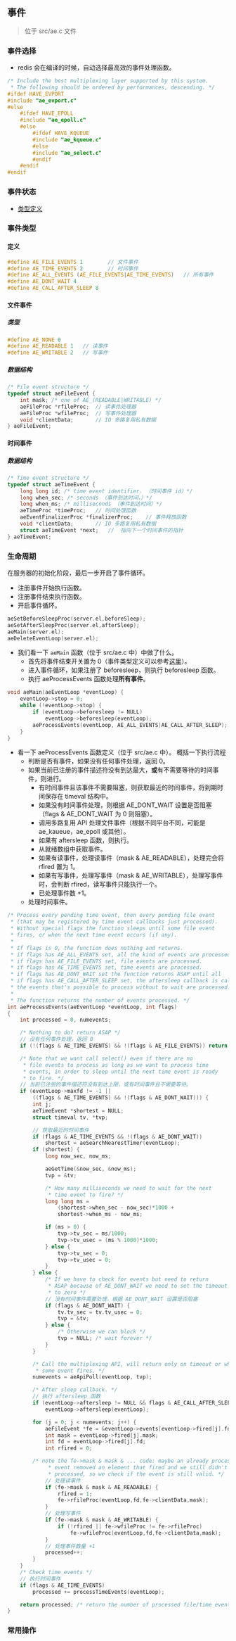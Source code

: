 ## 事件
> 位于 src/ae.c 文件

### 事件选择
* redis 会在编译的时候，自动选择最高效的事件处理函数。
```c
/* Include the best multiplexing layer supported by this system.
 * The following should be ordered by performances, descending. */
#ifdef HAVE_EVPORT
#include "ae_evport.c"
#else
    #ifdef HAVE_EPOLL
    #include "ae_epoll.c"
    #else
        #ifdef HAVE_KQUEUE
        #include "ae_kqueue.c"
        #else
        #include "ae_select.c"
        #endif
    #endif
#endif
```

### 事件状态
* [类型定义](../struct/common/aeEventLoop.md)

### 事件类型
#### 定义
```c
#define AE_FILE_EVENTS 1        // 文件事件
#define AE_TIME_EVENTS 2        // 时间事件
#define AE_ALL_EVENTS (AE_FILE_EVENTS|AE_TIME_EVENTS)   // 所有事件
#define AE_DONT_WAIT 4
#define AE_CALL_AFTER_SLEEP 8
```

#### 文件事件
##### 类型
```c
#define AE_NONE 0           
#define AE_READABLE 1   // 读事件
#define AE_WRITABLE 2   // 写事件
```

##### 数据结构
```c
/* File event structure */
typedef struct aeFileEvent {
    int mask; /* one of AE_(READABLE|WRITABLE) */
    aeFileProc *rfileProc;  // 读事件处理器
    aeFileProc *wfileProc;  // 写事件处理器
    void *clientData;       // IO 多路复用私有数据
} aeFileEvent;
```

#### 时间事件
##### 数据结构
```c
/* Time event structure */
typedef struct aeTimeEvent {
    long long id; /* time event identifier. （时间事件 id）*/
    long when_sec; /* seconds （事件到达时间，）*/
    long when_ms; /* milliseconds （事件到达时间）*/
    aeTimeProc *timeProc;   // 时间处理函数
    aeEventFinalizerProc *finalizerProc;    // 事件释放函数
    void *clientData;       // IO 多路复用私有数据
    struct aeTimeEvent *next;   //  指向下一个时间事件的指针
} aeTimeEvent;
```

### 生命周期
在服务器的初始化阶段，最后一步开启了事件循环。
* 注册事件开始执行函数。
* 注册事件结束执行函数。
* 开启事件循环。

```c
aeSetBeforeSleepProc(server.el,beforeSleep);
aeSetAfterSleepProc(server.el,afterSleep);
aeMain(server.el);
aeDeleteEventLoop(server.el);
```

* 我们看一下 `aeMain` 函数（位于 src/ae.c 中）中做了什么。
    * 首先将事件结束开关置为 0（事件类型定义可以参考[这里](../struct/common/aeEventLoop.md)）。
    * 进入事件循环，如果注册了 beforesleep，则执行 beforesleep 函数。
    * 执行 aeProcessEvents 函数处理**所有事件**。
```c
void aeMain(aeEventLoop *eventLoop) {
    eventLoop->stop = 0;
    while (!eventLoop->stop) {
        if (eventLoop->beforesleep != NULL)
            eventLoop->beforesleep(eventLoop);
        aeProcessEvents(eventLoop, AE_ALL_EVENTS|AE_CALL_AFTER_SLEEP);
    }
}
```

* 看一下 aeProcessEvents 函数定义（位于 src/ae.c 中）。
概括一下执行流程
    * 判断是否有事件，如果没有任何事件处理，返回 0。
    * 如果当前已注册的事件描述符没有到达最大，**或**有不需要等待的时间事件，则进行。
        * 有时间事件且该事件不需要阻塞，则获取最近的时间事件，将到期时间保存在 timeval 结构中。
        * 如果没有时间事件处理，则根据 AE_DONT_WAIT 设置是否阻塞（flags & AE_DONT_WAIT 为 0 则阻塞）。
        * 调用多路复用 API 处理文件事件（根据不同平台不同，可能是 ae_kaueue，ae_epoll 或其他）。
        * 如果有 aftersleep 函数，则执行。
        * 从就绪数组中获取事件。
        * 如果有读事件，处理读事件（mask & AE_READABLE），处理完会将 rfired 置为 1。
        * 如果有写事件，处理写事件（mask & AE_WRITABLE），处理写事件时，会判断 rfired，读写事件只能执行一个。
        * 已处理事件数 +1。
    * 处理时间事件。

```c
/* Process every pending time event, then every pending file event
 * (that may be registered by time event callbacks just processed).
 * Without special flags the function sleeps until some file event
 * fires, or when the next time event occurs (if any).
 *
 * If flags is 0, the function does nothing and returns.
 * if flags has AE_ALL_EVENTS set, all the kind of events are processed.
 * if flags has AE_FILE_EVENTS set, file events are processed.
 * if flags has AE_TIME_EVENTS set, time events are processed.
 * if flags has AE_DONT_WAIT set the function returns ASAP until all
 * if flags has AE_CALL_AFTER_SLEEP set, the aftersleep callback is called.
 * the events that's possible to process without to wait are processed.
 *
 * The function returns the number of events processed. */
int aeProcessEvents(aeEventLoop *eventLoop, int flags)
{
    int processed = 0, numevents;

    /* Nothing to do? return ASAP */
    // 没有任何事件处理，返回 0
    if (!(flags & AE_TIME_EVENTS) && !(flags & AE_FILE_EVENTS)) return 0;

    /* Note that we want call select() even if there are no
     * file events to process as long as we want to process time
     * events, in order to sleep until the next time event is ready
     * to fire. */
    // 当前已注册的事件描述符没有到达上限，或有时间事件且不需要等待。
    if (eventLoop->maxfd != -1 ||
        ((flags & AE_TIME_EVENTS) && !(flags & AE_DONT_WAIT))) {
        int j;
        aeTimeEvent *shortest = NULL;
        struct timeval tv, *tvp;

        // 获取最近的时间事件
        if (flags & AE_TIME_EVENTS && !(flags & AE_DONT_WAIT))
            shortest = aeSearchNearestTimer(eventLoop);
        if (shortest) {
            long now_sec, now_ms;

            aeGetTime(&now_sec, &now_ms);
            tvp = &tv;

            /* How many milliseconds we need to wait for the next
             * time event to fire? */
            long long ms =
                (shortest->when_sec - now_sec)*1000 +
                shortest->when_ms - now_ms;

            if (ms > 0) {
                tvp->tv_sec = ms/1000;
                tvp->tv_usec = (ms % 1000)*1000;
            } else {
                tvp->tv_sec = 0;
                tvp->tv_usec = 0;
            }
        } else {
            /* If we have to check for events but need to return
             * ASAP because of AE_DONT_WAIT we need to set the timeout
             * to zero */
            // 没有时间事件需要处理，根据 AE_DONT_WAIT 设置是否阻塞
            if (flags & AE_DONT_WAIT) {
                tv.tv_sec = tv.tv_usec = 0;
                tvp = &tv;
            } else {
                /* Otherwise we can block */
                tvp = NULL; /* wait forever */
            }
        }

        /* Call the multiplexing API, will return only on timeout or when
         * some event fires. */
        numevents = aeApiPoll(eventLoop, tvp);

        /* After sleep callback. */
        // 执行 aftersleep 函数
        if (eventLoop->aftersleep != NULL && flags & AE_CALL_AFTER_SLEEP)
            eventLoop->aftersleep(eventLoop);

        for (j = 0; j < numevents; j++) {
            aeFileEvent *fe = &eventLoop->events[eventLoop->fired[j].fd];
            int mask = eventLoop->fired[j].mask;
            int fd = eventLoop->fired[j].fd;
            int rfired = 0;

	    /* note the fe->mask & mask & ... code: maybe an already processed
             * event removed an element that fired and we still didn't
             * processed, so we check if the event is still valid. */
            // 处理读事件
            if (fe->mask & mask & AE_READABLE) {
                rfired = 1;
                fe->rfileProc(eventLoop,fd,fe->clientData,mask);
            }
            // 处理写事件
            if (fe->mask & mask & AE_WRITABLE) {
                if (!rfired || fe->wfileProc != fe->rfileProc)
                    fe->wfileProc(eventLoop,fd,fe->clientData,mask);
            }
            // 处理事件数量 +1
            processed++;
        }
    }
    /* Check time events */
    // 执行时间事件
    if (flags & AE_TIME_EVENTS)
        processed += processTimeEvents(eventLoop);

    return processed; /* return the number of processed file/time events */
}
```

### 常用操作